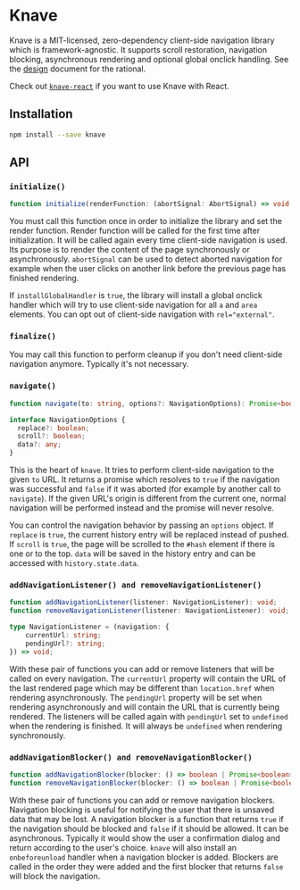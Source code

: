 # Knave

Knave is a MIT-licensed, zero-dependency client-side navigation library which is framework-agnostic. It supports scroll restoration, navigation blocking, asynchronous rendering and optional global onclick handling. See the [design](https://github.com/cyco130/knave/blob/main/design.md) document for the rational.

Check out [`knave-react`](https://github.com/cyco130/knave/tree/main/packages/knave-react) if you want to use Knave with React.

## Installation

```sh
npm install --save knave
```

## API

### `initialize()`

```ts
function initialize(renderFunction: (abortSignal: AbortSignal) => void | Promise<void>, installGlobalHandler?: boolean): Promise<void>
```

You must call this function once in order to initialize the library and set the render function. Render function will be called for the first time after initialization. It will be called again every time client-side navigation is used. Its purpose is to render the content of the page synchronously or asynchronously. `abortSignal` can be used to detect aborted navigation for example when the user clicks on another link before the previous page has finished rendering.

If `installGlobalHandler` is `true`, the library will install a global onclick handler which will try to use client-side navigation for all `a` and `area` elements. You can opt out of client-side navigation with `rel="external"`.

### `finalize()`

You may call this function to perform cleanup if you don't need client-side navigation anymore. Typically it's not necessary.

### `navigate()`

```ts
function navigate(to: string, options?: NavigationOptions): Promise<boolean>;

interface NavigationOptions {
  replace?: boolean;
  scroll?: boolean;
  data?: any;
}
```

This is the heart of `knave`. It tries to perform client-side navigation to the given `to` URL. It returns a promise which resolves to `true` if the navigation was successful and `false` if it was aborted (for example by another call to `navigate`). If the given URL's origin is different from the current one, normal navigation will be performed instead and the promise will never resolve.

You can control the navigation behavior by passing an `options` object. If `replace` is `true`, the current history entry will be replaced instead of pushed. If `scroll` is `true`, the page will be scrolled to the `#hash` element if there is one or to the top. `data` will be saved in the history entry and can be accessed with `history.state.data`.

### `addNavigationListener() and removeNavigationListener()`

```ts
function addNavigationListener(listener: NavigationListener): void;
function removeNavigationListener(listener: NavigationListener): void;

type NavigationListener = (navigation: {
    currentUrl: string;
    pendingUrl?: string;
}) => void;
```

With these pair of functions you can add or remove listeners that will be called on every navigation. The `currentUrl` property will contain the URL of the last rendered page which may be different than `location.href` when rendering asynchronously. The `pendingUrl` property will be set when rendering asynchronously and will contain the URL that is currently being rendered. The listeners will be called again with `pendingUrl` set to `undefined` when the rendering is finished. It will always be `undefined` when rendering synchronously.

### `addNavigationBlocker() and removeNavigationBlocker()`

```ts
function addNavigationBlocker(blocker: () => boolean | Promise<boolean>): void;
function removeNavigationBlocker(blocker: () => boolean | Promise<boolean>): void;
```

With these pair of functions you can add or remove navigation blockers. Navigation blocking is useful for notifying the user that there is unsaved data that may be lost. A navigation blocker is a function that returns `true` if the navigation should be blocked and `false` if it should be allowed. It can be asynchronous. Typically it would show the user a confirmation dialog and return according to the user's choice. `knave` will also install an `onbeforeunload` handler when a navigation blocker is added. Blockers are called in the order they were added and the first blocker that returns `false` will block the navigation.